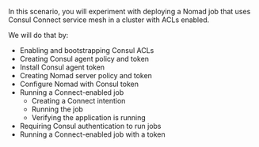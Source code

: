 In this scenario, you will experiment with deploying a Nomad job that uses Consul
Connect service mesh in a cluster with ACLs enabled.

We will do that by:

- Enabling and bootstrapping Consul ACLs
- Creating Consul agent policy and token
- Install Consul agent token
- Creating Nomad server policy and token
- Configure Nomad with Consul token
- Running a Connect-enabled job
  - Creating a Connect intention
  - Running the job
  - Verifying the application is running
- Requiring Consul authentication to run jobs
- Running a Connect-enabled job with a token

